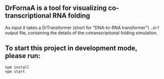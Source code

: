 ## DrFornaA is a tool for visualizing co-transcriptional RNA folding
As input it takes a DrTransformer (short for "DNA-to-RNA transformer") `.drf` output file, containing the details of the cotranscriptional folding simulation.

## To start this project in development mode, please run:

  `npm install`  
  `npm start`
